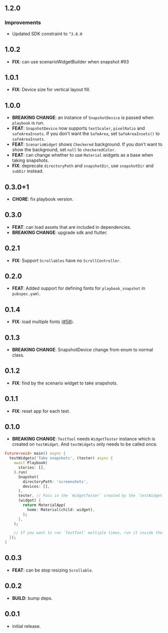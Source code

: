 ## 1.2.0

### Improvements

- Updated SDK constraint to `^3.8.0`

## 1.0.2

- **FIX**: can use scenarioWidgetBuilder when snapshot #93

## 1.0.1

- **FIX**: Device size for vertical layout fill.

## 1.0.0

- **BREAKING CHANGE**: an instance of `SnapshotDevice` is passed when `playbook` is run.
- **FEAT**: `SnapshotDevice` now supports `textScaler`, `pixelRatio` and `safeAreaInsets`. If you don't want the `SafeArea`, set `SafeAreaInsets()` to `safeAreaInsets`.
- **FEAT**: `ScenarioWidget` shows `Checkered` background. If you don't want to show the background, set `null` to `checkeredColor`.
- **FEAT**: can change whether to use `Material` widgets as a base when taking snapshots.
- **FIX**: deprecate `directoryPath` and `snapshotDir`, use `snapshotDir` and `subDir` instead.

## 0.3.0+1

- **CHORE**: fix playbook version.

## 0.3.0

- **FEAT**: can load assets that are included in dependencies.
- **BREAKING CHANGE**: upgrade sdk and flutter.

## 0.2.1

- **FIX**: Support `Scrollables` have no `ScrollController`.

## 0.2.0

- **FEAT**: Added support for defining fonts for `playbook_snapshot` in `pubspec.yaml`.

## 0.1.4

- **FIX**: load multiple fonts ([#58](https://github.com/playbook-ui/playbook-flutter/issues/58)).

## 0.1.3

- **BREAKING CHANGE**: SnapshotDevice change from enum to normal class.

## 0.1.2

- **FIX**: find by the scenario widget to take snapshots.

## 0.1.1

- **FIX**: reset app for each test.

## 0.1.0

- **BREAKING CHANGE**: `TestTool` needs `WidgetTester` instance which is created on `testWidget`. And `testWidgets` only needs to be called once.

```dart
Future<void> main() async {
  testWidgets('Take snapshots', (tester) async {
    await Playbook(
      stories: [],
    ).run(
      Snapshot(
        directoryPath: 'screenshots',
        devices: [],
      ),
      tester, // Pass in the `WidgetTester` created by the `testWidget`.
      (widget) {
        return MaterialApp(
          home: Material(child: widget),
        );
      },
    );

    // If you want to run `TestTool` multiple times, run it inside the` testWidgets` closure.
  });
}

```

## 0.0.3

- **FEAT**: can be stop resizing `Scrollable`.

## 0.0.2

- **BUILD**: bump deps.

## 0.0.1

- initial release.

